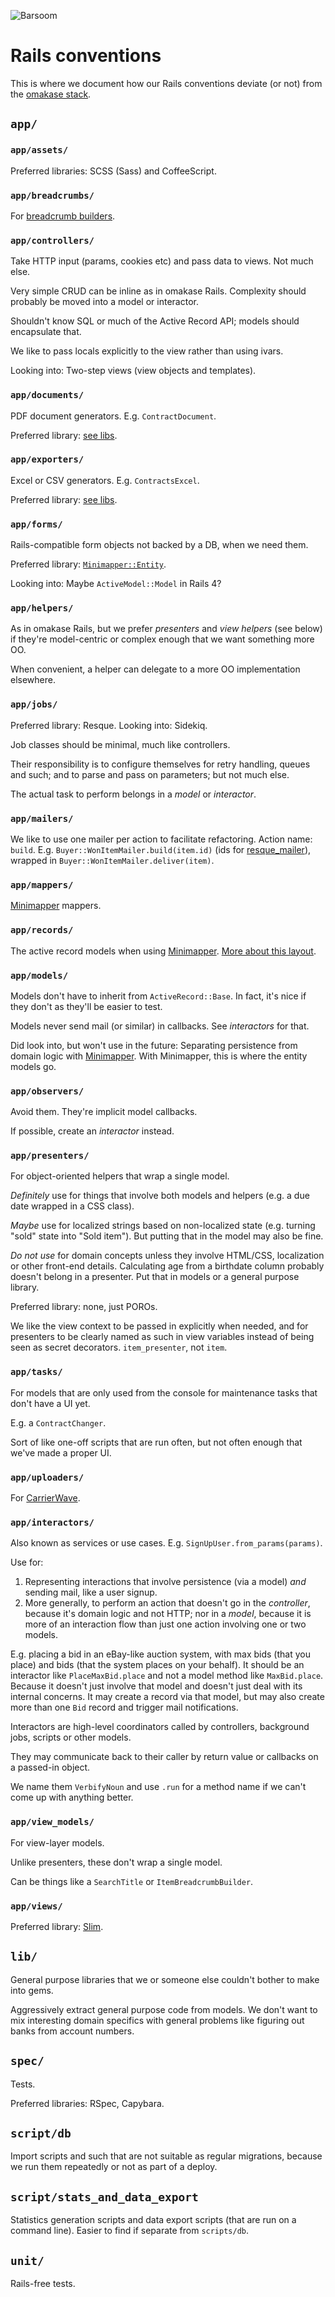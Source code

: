 ![Barsoom](http://barsoom.se/barsoom.png)

# Rails conventions

This is where we document how our Rails conventions deviate (or not) from the [omakase stack](http://david.heinemeierhansson.com/2012/rails-is-omakase.html).

## `app/`

### `app/assets/`

Preferred libraries: SCSS (Sass) and CoffeeScript.

### `app/breadcrumbs/`

For [breadcrumb builders](https://github.com/barsoom/devbook/tree/master/libs#breadcrumbs).

### `app/controllers/`

Take HTTP input (params, cookies etc) and pass data to views. Not much else.

Very simple CRUD can be inline as in omakase Rails.
Complexity should probably be moved into a model or interactor.

Shouldn't know SQL or much of the Active Record API; models should encapsulate that.

We like to pass locals explicitly to the view rather than using ivars.

Looking into: Two-step views (view objects and templates).

### `app/documents/`

PDF document generators. E.g. `ContractDocument`.

Preferred library: [see libs](https://github.com/barsoom/devbook/tree/master/libs#pdf-generation).

### `app/exporters/`

Excel or CSV generators. E.g. `ContractsExcel`.

Preferred library: [see libs](https://github.com/barsoom/devbook/tree/master/libs#excel-generation).

### `app/forms/`

Rails-compatible form objects not backed by a DB, when we need them.

Preferred library: [`Minimapper::Entity`](https://github.com/joakimk/minimapper).

Looking into: Maybe `ActiveModel::Model` in Rails 4?

### `app/helpers/`

As in omakase Rails, but we prefer *presenters* and *view helpers* (see below) if they're model-centric or complex enough that we want something more OO.

When convenient, a helper can delegate to a more OO implementation elsewhere.

### `app/jobs/`

Preferred library: Resque. Looking into: Sidekiq.

Job classes should be minimal, much like controllers.

Their responsibility is to configure themselves for retry handling, queues and such; and to parse and pass on parameters; but not much else.

The actual task to perform belongs in a *model* or *interactor*.

### `app/mailers/`

We like to use one mailer per action to facilitate refactoring. Action name: `build`. E.g. `Buyer::WonItemMailer.build(item.id)` (ids for [resque\_mailer](https://github.com/barsoom/resque_mailer_with_retries)), wrapped in `Buyer::WonItemMailer.deliver(item)`.

### `app/mappers/`

[Minimapper](https://github.com/joakimk/minimapper) mappers.

### `app/records/`

The active record models when using [Minimapper](https://github.com/joakimk/minimapper). [More about this layout](https://gist.github.com/joakimk/9070106).

### `app/models/`

Models don't have to inherit from `ActiveRecord::Base`. In fact, it's nice if they don't as they'll be easier to test.

Models never send mail (or similar) in callbacks. See *interactors* for that.

Did look into, but won't use in the future: Separating persistence from domain logic with [Minimapper](https://github.com/joakimk/minimapper). With Minimapper, this is where the entity models go.

### `app/observers/`

Avoid them. They're implicit model callbacks.

If possible, create an *interactor* instead.

### `app/presenters/`

For object-oriented helpers that wrap a single model.

*Definitely* use for things that involve both models and helpers (e.g. a due date wrapped in a CSS class).

*Maybe* use for localized strings based on non-localized state (e.g. turning "sold" state into "Sold item"). But putting that in the model may also be fine.

*Do not use* for domain concepts unless they involve HTML/CSS, localization or other front-end details. Calculating age from a birthdate column probably doesn't belong in a presenter. Put that in models or a general purpose library.

Preferred library: none, just POROs.

We like the view context to be passed in explicitly when needed, and for presenters to be clearly named as such in view variables instead of being seen as secret decorators. `item_presenter`, not `item`.

### `app/tasks/`

For models that are only used from the console for maintenance tasks that don't have a UI yet.

E.g. a `ContractChanger`.

Sort of like one-off scripts that are run often, but not often enough that we've made a proper UI.

### `app/uploaders/`

For [CarrierWave](https://github.com/jnicklas/carrierwave).

### `app/interactors/`

Also known as services or use cases. E.g. `SignUpUser.from_params(params)`.

Use for:

1. Representing interactions that involve persistence (via a model) *and* sending mail, like a user signup.
2. More generally, to perform an action that doesn't go in the *controller*, because it's domain logic and not HTTP; nor in a *model*, because it is more of an interaction flow than just one action involving one or two models.

E.g. placing a bid in an eBay-like auction system, with max bids (that you place) and bids (that the system places on your behalf). It should be an interactor like `PlaceMaxBid.place` and not a model method like `MaxBid.place`. Because it doesn't just involve that model and doesn't just deal with its internal concerns. It may create a record via that model, but may also create more than one `Bid` record and trigger mail notifications.

Interactors are high-level coordinators called by controllers, background jobs, scripts or other models.

They may communicate back to their caller by return value or callbacks on a passed-in object.

We name them `VerbifyNoun` and use `.run` for a method name if we can't come up with anything better.

### `app/view_models/`

For view-layer models.

Unlike presenters, these don't wrap a single model.

Can be things like a `SearchTitle` or `ItemBreadcrumbBuilder`.

### `app/views/`

Preferred library: [Slim](http://slim-lang.com/).

## `lib/`

General purpose libraries that we or someone else couldn't bother to make into gems.

Aggressively extract general purpose code from models. We don't want to mix interesting domain specifics with general problems like figuring out banks from account numbers.

## `spec/`

Tests.

Preferred libraries: RSpec, Capybara.

## `script/db`

Import scripts and such that are not suitable as regular migrations, because we run them repeatedly or not as part of a deploy.

## `script/stats_and_data_export`

Statistics generation scripts and data export scripts (that are run on a command line). Easier to find if separate from `scripts/db`.

## `unit/`

Rails-free tests.
